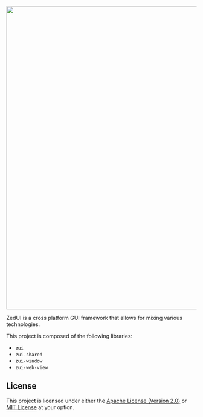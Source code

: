<div align="center">
  <img src="https://zed-ui.dev/static/images/zed-ui-banner.png" width="800">
</div>

ZedUI is a cross platform GUI framework that allows for mixing various technologies.

This project is composed of the following libraries:
- `zui`
- `zui-shared`
- `zui-window`
- `zui-web-view`

## License

This project is licensed under either the
[Apache License (Version 2.0)](https://github.com/nvzqz/static-assertions-rs/blob/master/LICENSE-APACHE)
or
[MIT License](https://github.com/nvzqz/static-assertions-rs/blob/master/LICENSE-MIT)
at your option.
